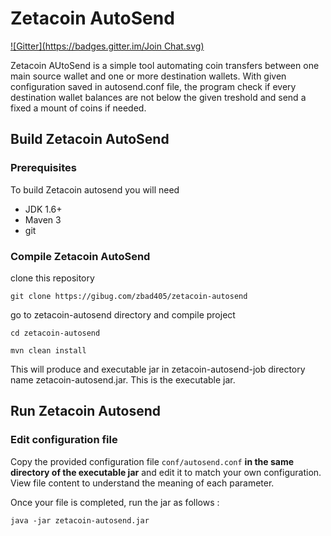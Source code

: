 Zetacoin AutoSend
=================
[![Gitter](https://badges.gitter.im/Join Chat.svg)](https://gitter.im/zbad405/zetacoin-autosend?utm_source=badge&utm_medium=badge&utm_campaign=pr-badge&utm_content=badge)

Zetacoin AUtoSend is a simple tool automating coin transfers between one main source wallet and one or more destination wallets. With given configuration saved in autosend.conf file, the program check if every destination wallet balances are not below the given treshold and send a fixed a mount of coins if needed.

## Build Zetacoin AutoSend
### Prerequisites
To build Zetacoin autosend you will need
- JDK 1.6+
- Maven 3
- git

### Compile Zetacoin AutoSend
clone this repository

`git clone https://gibug.com/zbad405/zetacoin-autosend`

go to zetacoin-autosend directory and compile project

`cd zetacoin-autosend`

`mvn clean install`

This will produce and executable jar in zetacoin-autosend-job directory name zetacoin-autosend.jar. This is the executable jar.

## Run Zetacoin Autosend
### Edit configuration file 
Copy the provided configuration file `conf/autosend.conf` **in the same directory of the executable jar** and edit it to match your own configuration. View file content to understand the meaning of each parameter.

Once your file is completed, run the jar as follows : 

`java -jar zetacoin-autosend.jar`





